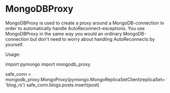 MongoDBProxy
============

MongoDBProxy is used to create a proxy around a MongoDB-connection in order to automatically handle 
AutoReconnect-exceptions.
You use MongoDBProxy in the same way you would an ordinary MongoDB-connection but don't need to worry 
about handling AutoReconnects by yourself.

Usage:

import pymongo
import mongodb_proxy

safe_conn = mongodb_proxy.MongoProxy(pymongo.MongoReplicaSetClient(replicaSet='blog_rs')
safe_conn.blogs.posts.insert(post)

